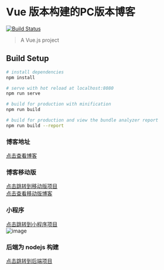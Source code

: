 # Vue 版本构建的PC版本博客
[![Build Status](https://travis-ci.org/hellomrbigshot/blog-frontend.svg?branch=master)](https://travis-ci.org/hellomrbigshot/blog-frontend)


> A Vue.js project


## Build Setup

``` bash
# install dependencies
npm install

# serve with hot reload at localhost:8080
npm run serve

# build for production with minification
npm run build

# build for production and view the bundle analyzer report
npm run build --report
```

### 博客地址
[点击查看博客](http://vue.hellomrbigbigshot.xyz)
<br />
### 博客移动版
[点击跳转到移动版项目](https://github.com/hellomrbigshot/blog-pwa)
<br />
[点击查看移动版博客](http://m.hellomrbigbigshot.xyz)
<br />
### 小程序
[点击跳转到小程序项目](https://github.com/hellomrbigshot/blog-weapp)
<br />
![image](https://i.loli.net/2019/01/21/5c449f050e159.jpg)

### 后端为 nodejs 构建
[点击跳转到后端项目](https://github.com/hellomrbigshot/blog-pwa/tree/master/server)

